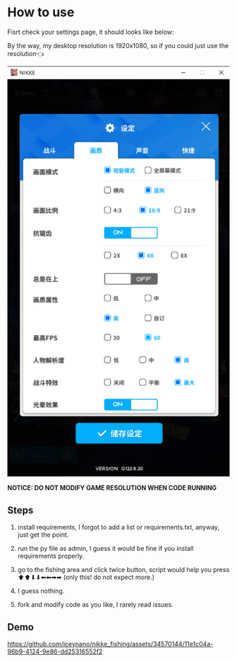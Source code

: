 # How to use

Fisrt check your settings page, it should looks like below:

By the way, my desktop resolution is 1920x1080, so if you could just use the resolution👈

![settings](https://github.com/iceynano/nikke_fishing/blob/main/settings.png)

**NOTICE: DO NOT MODIFY GAME RESOLUTION WHEN CODE RUNNING**

## Steps

1. install requirements, I forgot to add a list or requirements.txt, anyway, just get the point.

2. run the py file as admin, I guess it would be fine if you install requirements properly.

3. go to the fishing area and click twice button, script would help you press ⬆⬆⬇⬇⬅⬅➡➡ (only this! do not expect more.)

4. I guess nothing.

5. fork and modify code as you like, I rarely read issues.

## Demo

https://github.com/iceynano/nikke_fishing/assets/34570144/11e1c04a-96b9-4124-9e86-dd25316552f2
